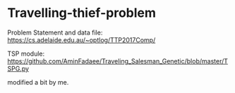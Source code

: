 # Travelling-thief-problem

Problem Statement and data file: 
https://cs.adelaide.edu.au/~optlog/TTP2017Comp/

TSP module:
https://github.com/AminFadaee/Traveling_Salesman_Genetic/blob/master/TSPG.py

modified a bit by me.
